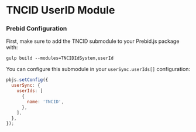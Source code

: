 # TNCID UserID Module

### Prebid Configuration

First, make sure to add the TNCID submodule to your Prebid.js package with:

```
gulp build --modules=TNCIDIdSystem,userId
```

You can configure this submodule in your `userSync.userIds[]` configuration:

```javascript
pbjs.setConfig({
  userSync: {
    userIds: [
      {
        name: 'TNCID',
      },
    ],
  },
});
```

